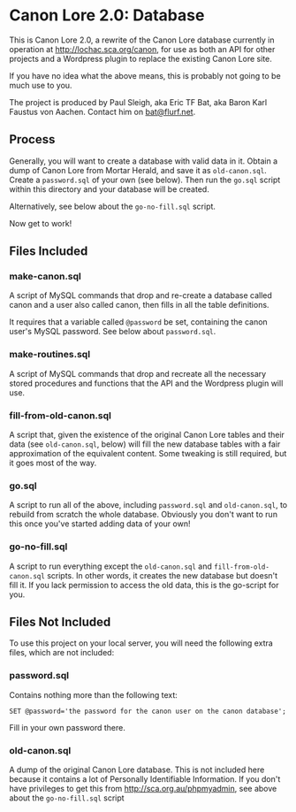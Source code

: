 # Canon Lore 2.0: Database

This is Canon Lore 2.0, a rewrite of the Canon Lore database currently in
operation at http://lochac.sca.org/canon, for use as both an API for other
projects and a Wordpress plugin to replace the existing Canon Lore site.

If you have no idea what the above means, this is probably not going to be much
use to you.

The project is produced by Paul Sleigh, aka Eric TF Bat, aka Baron Karl Faustus
von Aachen.  Contact him on bat@flurf.net.

## Process

Generally, you will want to create a database with valid data in it.  Obtain
a dump of Canon Lore from Mortar Herald, and save it as `old-canon.sql`.  Create
a `password.sql` of your own (see below).  Then run the `go.sql` script within
this directory and your database will be created.

Alternatively, see below about the `go-no-fill.sql` script.

Now get to work!

## Files Included

### make-canon.sql

A script of MySQL commands that drop and re-create a database called canon
and a user also called canon, then fills in all the table definitions.

It requires that a variable called `@password` be set, containing the canon
user's MySQL password.  See below about `password.sql`.

### make-routines.sql

A script of MySQL commands that drop and recreate all the necessary stored
procedures and functions that the API and the Wordpress plugin will use.

### fill-from-old-canon.sql

A script that, given the existence of the original Canon Lore tables and their
data (see `old-canon.sql`, below) will fill the new database tables with a fair
approximation of the equivalent content.  Some tweaking is still required, but
it goes most of the way.

### go.sql

A script to run all of the above, including `password.sql` and `old-canon.sql`,
to rebuild from scratch the whole database.  Obviously you don't want to run
this once you've started adding data of your own!

### go-no-fill.sql

A script to run everything except the `old-canon.sql` and
`fill-from-old-canon.sql` scripts.  In other words, it creates the new database
but doesn't fill it.  If you lack permission to access the old data, this is
the go-script for you.

## Files Not Included

To use this project on your local server, you will need the following extra
files, which are not included:

### password.sql

Contains nothing more than the following text:

    SET @password='the password for the canon user on the canon database';

Fill in your own password there.

### old-canon.sql

A dump of the original Canon Lore database.  This is not included here because
it contains a lot of Personally Identifiable Information.  If you don't have
privileges to get this from http://sca.org.au/phpmyadmin, see above about the
`go-no-fill.sql` script
